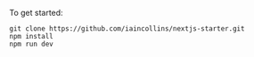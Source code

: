 To get started:
```
git clone https://github.com/iaincollins/nextjs-starter.git
npm install
npm run dev
```
